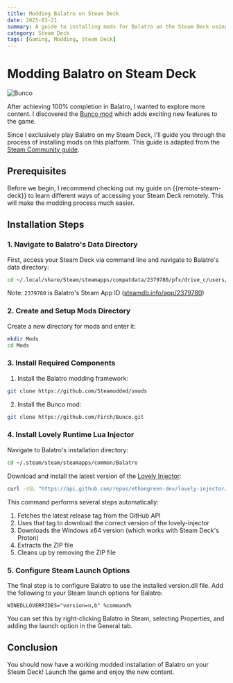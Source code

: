 ```yaml
---
title: Modding Balatro on Steam Deck
date: 2025-03-21
summary: A guide to installing mods for Balatro on the Steam Deck using the Bunco mod framework.
category: Steam Deck
tags: [Gaming, Modding, Steam Deck]
---
```


# Modding Balatro on Steam Deck

![Bunco](/images/bunco.png)


After achieving 100% completion in Balatro, I wanted to explore more content. I discovered the [Bunco mod](https://firch.github.io/BuncoWeb/) which adds exciting new features to the game.

Since I exclusively play Balatro on my Steam Deck, I'll guide you through the process of installing mods on this platform. This guide is adapted from the [Steam Community guide](https://steamcommunity.com/sharedfiles/filedetails/?id=3400691352).

## Prerequisites

Before we begin, I recommend checking out my guide on {{remote-steam-deck}} to learn different ways of accessing your Steam Deck remotely. This will make the modding process much easier.

## Installation Steps

### 1. Navigate to Balatro's Data Directory

First, access your Steam Deck via command line and navigate to Balatro's data directory:

```bash
cd ~/.local/share/Steam/steamapps/compatdata/2379780/pfx/drive_c/users/steamuser/AppData/Roaming/Balatro/
```

Note: `2379780` is Balatro's Steam App ID ([steamdb.info/app/2379780](https://steamdb.info/app/2379780/))

### 2. Create and Setup Mods Directory

Create a new directory for mods and enter it:

```bash
mkdir Mods
cd Mods
```

### 3. Install Required Components

1. Install the Balatro modding framework:
```bash
git clone https://github.com/Steamodded/smods
```

2. Install the Bunco mod:
```bash
git clone https://github.com/Firch/Bunco.git
```

### 4. Install Lovely Runtime Lua Injector

Navigate to Balatro's installation directory:

```bash
cd ~/.steam/steam/steamapps/common/Balatro
```

Download and install the latest version of the [Lovely Injector](https://github.com/ethangreen-dev/lovely-injector):

```bash
curl -sSL "https://api.github.com/repos/ethangreen-dev/lovely-injector/releases/latest" | jq -r '.tag_name' | xargs -I {} curl -sSL "https://github.com/ethangreen-dev/lovely-injector/releases/download/{}/lovely-x86_64-pc-windows-msvc.zip" -o lovely.zip && unzip lovely.zip && rm lovely.zip
```

This command performs several steps automatically:
1. Fetches the latest release tag from the GitHub API
2. Uses that tag to download the correct version of the lovely-injector
3. Downloads the Windows x64 version (which works with Steam Deck's Proton)
4. Extracts the ZIP file
5. Cleans up by removing the ZIP file

### 5. Configure Steam Launch Options

The final step is to configure Balatro to use the installed version.dll file. Add the following to your Steam launch options for Balatro:

```
WINEDLLOVERRIDES="version=n,b" %command%
```

You can set this by right-clicking Balatro in Steam, selecting Properties, and adding the launch option in the General tab.

## Conclusion

You should now have a working modded installation of Balatro on your Steam Deck! Launch the game and enjoy the new content.



